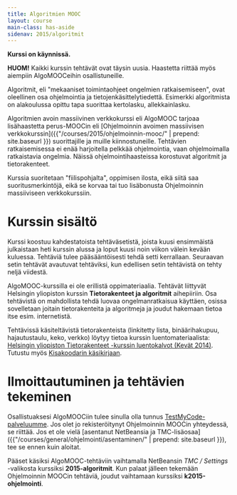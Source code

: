 ```yaml
---
title: Algoritmien MOOC
layout: course
main-class: has-aside
sidenav: 2015/algoritmit
---
```

**Kurssi on käynnissä.**

**HUOM!** Kaikki kurssin tehtävät ovat täysin uusia. Haastetta riittää myös aiempiin AlgoMOOCeihin osallistuneille.

Algoritmit, eli "mekaaniset toimintaohjeet ongelmien ratkaisemiseen", ovat oleellinen osa ohjelmointia ja tietojenkäsittelytiedettä. Esimerkki algoritmista on alakoulussa opittu tapa suorittaa kertolasku, allekkainlasku.

Algoritmien avoin massiivinen verkkokurssi eli AlgoMOOC tarjoaa lisähaastetta perus-MOOCin eli [Ohjelmoinnin avoimen massiivisen verkkokurssin]({{"/courses/2015/ohjelmoinnin-mooc/" | prepend: site.baseurl }}) suorittajille ja muille kiinnostuneille. Tehtävien ratkaisemisessa ei enää harjoitella pelkkää ohjelmointia, vaan ohjelmoimalla ratkaistavia ongelmia. Näissä ohjelmointihaasteissa korostuvat algoritmit ja tietorakenteet.

Kurssia suoritetaan "fiilispohjalta", oppimisen ilosta, eikä siitä saa suoritusmerkintöjä, eikä se korvaa tai tuo lisäbonusta Ohjelmoinnin massiiviseen verkkokurssiin.

# Kurssin sisältö

Kurssi koostuu kahdestatoista tehtäväsetistä, joista kuusi ensimmäistä julkaistaan heti kurssin alussa ja loput kuusi noin viikon välein kevään kuluessa. Tehtäviä tulee pääsääntöisesti tehdä setti kerrallaan. Seuraavan setin tehtävät avautuvat tehtäviksi, kun edellisen setin tehtävistä on tehty neljä viidestä.

AlgoMOOC-kurssilla ei ole erillistä oppimateriaalia. Tehtävät liittyvät Helsingin yliopiston kurssin **Tietorakenteet ja algoritmit** aihepiiriin. Osa tehtävistä on mahdollista tehdä luovaa ongelmanratkaisua käyttäen, osissa sovelletaan joitain tietorakenteita ja algoritmeja ja joudut hakemaan tietoa itse esim. internetistä. 

Tehtävissä käsiteltävistä tietorakenteista (linkitetty lista, binäärihakupuu, hajautustaulu, keko, verkko) löytyy tietoa kurssin luentomateriaalista: [Helsingin yliopiston Tietorakenteet -kurssin luentokalvot (Kevät 2014)](http://www.cs.helsinki.fi/u/floreen/tira2014/tira.pdf). Tutustu myös [Kisakoodarin käsikirjaan](http://cses.fi/kkkk.pdf).

# Ilmoittautuminen ja tehtävien tekeminen

Osallistuaksesi AlgoMOOCiin tulee sinulla olla tunnus [TestMyCode-palveluumme](https://tmc.mooc.fi/mooc/). Jos olet jo rekisteröitynyt Ohjelmoinnin MOOCin yhteydessä, se riittää. Jos et ole vielä [asentanut NetBeansia ja TMC-lisäosaa]({{"/courses/general/ohjelmointi/asentaminen/" | prepend: site.baseurl }}), tee se ennen kuin aloitat.

Pääset käsiksi AlgoMOOC-tehtäviin vaihtamalla NetBeansin *TMC / Settings* -valikosta kurssiksi **2015-algoritmit**. Kun palaat jälleen tekemään Ohjelmoinnin MOOCin tehtäviä, joudut vaihtamaan kurssiksi **k2015-ohjelmointi**.
